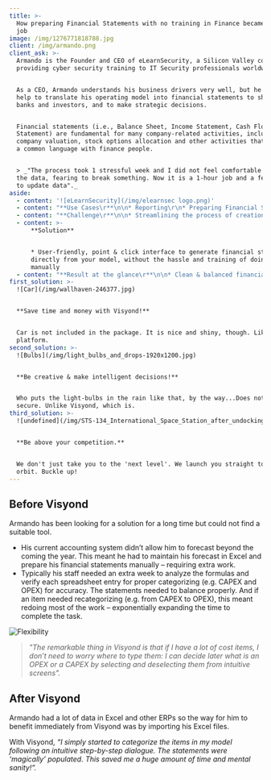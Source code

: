 ```yaml
---
title: >-
  How preparing Financial Statements with no training in Finance became a 1-hour
  job
image: /img/1276771818788.jpg
client: /img/armando.png
client_ask: >-
  Armando is the Founder and CEO of eLearnSecurity, a Silicon Valley company
  providing cyber security training to IT Security professionals worldwide.


  As a CEO, Armando understands his business drivers very well, but he needed
  help to translate his operating model into financial statements to share with
  banks and investors, and to make strategic decisions.


  Financial statements (i.e., Balance Sheet, Income Statement, Cash Flow
  Statement) are fundamental for many company-related activities, including
  company valuation, stock options allocation and other activities that require
  a common language with finance people.


  > _"The process took 1 stressful week and I did not feel comfortable to update
  the data, fearing to break something. Now it is a 1-hour job and a few clicks
  to update data"._
aside:
  - content: '![eLearnSecurity](/img/elearnsec logo.png)'
  - content: "**Use Cases\r**\n\n* Reporting\r\n* Preparing Financial Statements"
  - content: "**Challenge\r**\n\n* Streamlining the process of creation and analysis of a proforma financial statements (Balance sheet, Income Statement) inside an existing operating model of the company\r\n* Reporting Key Performance Indicators to key stakeholders"
  - content: >-
      **Solution**


      * User-friendly, point & click interface to generate financial statements
      directly from your model, without the hassle and training of doing it
      manually
  - content: "**Result at the glance\r**\n\n* Clean & balanced financial statements created without the use of plugs or iterations (Visyond solves the equations linking the 3 statements)\r\n* The unnecessary intermediate worksheets have been eliminated - together with the potential errors associated with them\r\n* The model owner can focus on working with the operating model that he masters, without worrying about financial statements, as a result improving his productivity"
first_solution: >-
  ![Car](/img/wallhaven-246377.jpg)


  **Save time and money with Visyond!**


  Car is not included in the package. It is nice and shiny, though. Like our
  platform.
second_solution: >-
  ![Bulbs](/img/light_bulbs_and_drops-1920x1200.jpg)


  **Be creative & make intelligent decisions!**


  Who puts the light-bulbs in the rain like that, by the way...Does not look
  secure. Unlike Visyond, which is.
third_solution: >-
  ![undefined](/img/STS-134_International_Space_Station_after_undocking.jpg)


  **Be above your competition.**


  We don't just take you to the 'next level'. We launch you straight to the high
  orbit. Buckle up!
---
```

## Before Visyond

Armando has been looking for a solution for a long time but could not find a suitable tool.

* His current accounting system didn’t allow him to forecast beyond the coming the year. This meant he had to maintain his forecast in Excel and prepare his financial statements manually – requiring extra work.
* Typically his staff needed an extra week to analyze the formulas and verify each spreadsheet entry for proper categorizing (e.g. CAPEX and OPEX) for accuracy. The statements needed to balance properly. And if an item needed recategorizing (e.g. from CAPEX to OPEX), this meant redoing most of the work – exponentially expanding the time to complete the task.

![Flexibility](/img/flexibility.png)



> _"The remarkable thing in Visyond is that if I have a lot of cost items, I don’t need to worry where to type them: I can decide later what is an OPEX or a CAPEX by selecting and deselecting them from intuitive screens"._

## After Visyond

Armando had a lot of data in Excel and other ERPs so the way for him to benefit immediately from Visyond was by importing his Excel files.

With Visyond, _“I simply started to categorize the items in my model following an intuitive step-by-step dialogue. The statements were ‘magically’ populated. This saved me a huge amount of time and mental sanity!”._
